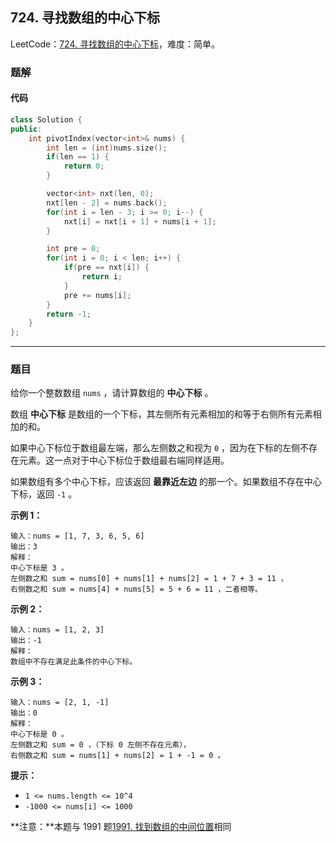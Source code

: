## 724. 寻找数组的中心下标

LeetCode：[724. 寻找数组的中心下标](https://leetcode.cn/problems/find-pivot-index/)，难度：简单。

### 题解

#### 代码

```c++
class Solution {
public:
    int pivotIndex(vector<int>& nums) {
        int len = (int)nums.size();
        if(len == 1) {
            return 0;
        }

        vector<int> nxt(len, 0);
        nxt[len - 2] = nums.back();
        for(int i = len - 3; i >= 0; i--) {
            nxt[i] = nxt[i + 1] + nums[i + 1];
        }

        int pre = 0;
        for(int i = 0; i < len; i++) {
            if(pre == nxt[i]) {
                return i;
            }
            pre += nums[i];
        }
        return -1;
    }
};
```



---



### 题目

给你一个整数数组 `nums` ，请计算数组的 **中心下标** 。

数组 **中心下标** 是数组的一个下标，其左侧所有元素相加的和等于右侧所有元素相加的和。

如果中心下标位于数组最左端，那么左侧数之和视为 `0` ，因为在下标的左侧不存在元素。这一点对于中心下标位于数组最右端同样适用。

如果数组有多个中心下标，应该返回 **最靠近左边** 的那一个。如果数组不存在中心下标，返回 `-1` 。

 

**示例 1：**

```
输入：nums = [1, 7, 3, 6, 5, 6]
输出：3
解释：
中心下标是 3 。
左侧数之和 sum = nums[0] + nums[1] + nums[2] = 1 + 7 + 3 = 11 ，
右侧数之和 sum = nums[4] + nums[5] = 5 + 6 = 11 ，二者相等。
```

**示例 2：**

```
输入：nums = [1, 2, 3]
输出：-1
解释：
数组中不存在满足此条件的中心下标。
```

**示例 3：**

```
输入：nums = [2, 1, -1]
输出：0
解释：
中心下标是 0 。
左侧数之和 sum = 0 ，（下标 0 左侧不存在元素），
右侧数之和 sum = nums[1] + nums[2] = 1 + -1 = 0 。
```

 

**提示：**

- `1 <= nums.length <= 10^4`
- `-1000 <= nums[i] <= 1000`

 

**注意：**本题与 1991 题[1991. 找到数组的中间位置](https://leetcode-cn.com/problems/find-the-middle-index-in-array/)相同


